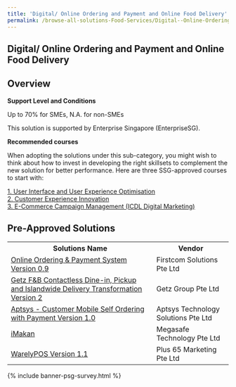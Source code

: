```yaml
---
title: 'Digital/ Online Ordering and Payment and Online Food Delivery'
permalink: /browse-all-solutions-Food-Services/Digital--Online-Ordering-and-Payment-and-Online-Food-Delivery
---
```


## Digital/ Online Ordering and Payment and Online Food Delivery
## Overview

**Support Level and Conditions**

Up to 70% for SMEs, N.A. for non-SMEs

This solution is supported by Enterprise Singapore (EnterpriseSG).

**Recommended courses**

When adopting the solutions under this sub-category, you might wish to think about how to invest in developing the right skillsets to complement the new solution for better performance. Here are three SSG-approved courses to start with:

<a href='https://courses.enterprisejobskills.gov.sg/Course_Internet/CourseDetail/User-Interface-User-Experience-Optimisation-PCP-Synchronous-ELearning-2'  target='_blank' rel='noopener'>1. User Interface and User Experience Optimisation</a><br>
<a href='https://courses.enterprisejobskills.gov.sg/Course_Internet/CourseDetail/Customer-Experience-Innovation-SF-Supervisor'  target='_blank' rel='noopener'>2. Customer Experience Innovation</a><br>
<a href='https://courses.enterprisejobskills.gov.sg/Course_Internet/CourseDetail/ECommerce-Campaign-Management-ICDL-Digital-Marketing-2'  target='_blank' rel='noopener'>3. E-Commerce Campaign Management (ICDL Digital Marketing)</a><br>

## Pre-Approved Solutions

<table>
<tr>
<th><b>Solutions Name</b></th>
<th><b>Vendor</b></th>
</tr>
<tr>
<td><a href='/productivity-solutions-grant/solutionrepo/solution403' target='_blank'>Online Ordering & Payment System Version 0.9</a><br></td>
<td>Firstcom Solutions Pte Ltd</td>
</tr>
<tr>
<td><a href='/productivity-solutions-grant/solutionrepo/solution432' target='_blank'>Getz F&B Contactless Dine-in, Pickup and Islandwide Delivery Transformation Version 2</a><br></td>
<td>Getz Group Pte Ltd</td>
</tr>
<tr>
<td><a href='/productivity-solutions-grant/solutionrepo/solution1134' target='_blank'>Aptsys - Customer Mobile Self Ordering with Payment Version 1.0</a><br></td>
<td>Aptsys Technology Solutions Pte Ltd</td>
</tr>
<tr>
<td><a href='/productivity-solutions-grant/solutionrepo/solution1564' target='_blank'>iMakan</a><br></td>
<td>Megasafe Technology Pte Ltd</td>
</tr>
<tr>
<td><a href='/productivity-solutions-grant/solutionrepo/solution2030' target='_blank'>WarelyPOS Version 1.1</a><br></td>
<td>Plus 65 Marketing Pte Ltd</td>
</tr>
</table>

{% include banner-psg-survey.html %}
